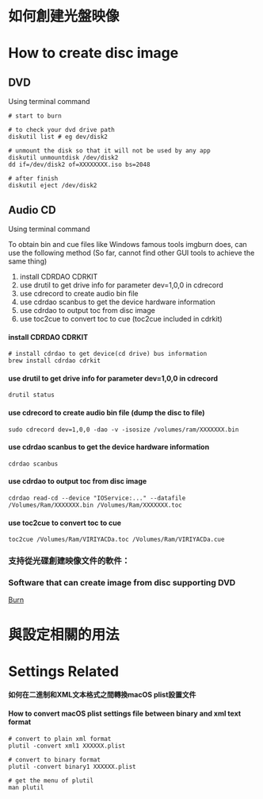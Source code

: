 # 如何創建光盤映像
# How to create disc image
## DVD
Using terminal command
```
# start to burn

# to check your dvd drive path
diskutil list # eg dev/disk2

# unmount the disk so that it will not be used by any app
diskutil unmountdisk /dev/disk2
dd if=/dev/disk2 of=XXXXXXXX.iso bs=2048

# after finish
diskutil eject /dev/disk2
```

## Audio CD
Using terminal command

To obtain bin and cue files like Windows famous tools imgburn does, can use the following method (So far, cannot find other GUI tools to achieve the same thing)
1. install CDRDAO  CDRKIT
2. use drutil to get drive info for parameter dev=1,0,0 in cdrecord
3. use cdrecord to create audio bin file
4. use cdrdao scanbus to get the device hardware information
5. use cdrdao to output toc from disc image
6. use toc2cue to convert toc to cue (toc2cue included in cdrkit)

#### install CDRDAO  CDRKIT
```
# install cdrdao to get device(cd drive) bus information
brew install cdrdao cdrkit
```

#### use drutil to get drive info for parameter dev=1,0,0 in cdrecord
```
drutil status
```
#### use cdrecord to create audio bin file (dump the disc to file)
```
sudo cdrecord dev=1,0,0 -dao -v -isosize /volumes/ram/XXXXXXX.bin
```
#### use cdrdao scanbus to get the device hardware information
```
cdrdao scanbus
```
#### use cdrdao to output toc from disc image
```
cdrdao read-cd --device "IOService:..." --datafile /Volumes/Ram/XXXXXXX.bin /Volumes/Ram/XXXXXXX.toc
```
#### use toc2cue to convert toc to cue 
```
toc2cue /Volumes/Ram/VIRIYACDa.toc /Volumes/Ram/VIRIYACDa.cue
```

### 支持從光碟創建映像文件的軟件：
### Software that can create image from disc supporting DVD
[Burn](https://burn-osx.sourceforge.io/Pages/English/home.html)



# 與設定相關的用法
# Settings Related
#### 如何在二進制和XML文本格式之間轉換macOS plist設置文件
#### How to convert macOS plist settings file between binary and xml text format
```
# convert to plain xml format
plutil -convert xml1 XXXXXX.plist

# convert to binary format
plutil -convert binary1 XXXXXX.plist

# get the menu of plutil
man plutil
```
